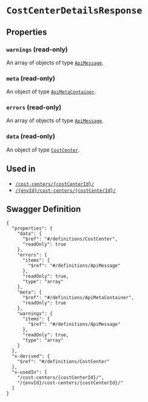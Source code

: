 # `CostCenterDetailsResponse` #







## Properties ##

### `warnings` (read-only) ###




An array of 
objects of type [`ApiMessage`](./../definitions/ApiMessage.mkd).


### `meta` (read-only) ###




An object of type [`ApiMetaContainer`](./../definitions/ApiMetaContainer.mkd).



### `errors` (read-only) ###




An array of 
objects of type [`ApiMessage`](./../definitions/ApiMessage.mkd).


### `data` (read-only) ###




An object of type [`CostCenter`](./../definitions/CostCenter.mkd).





## Used in ##

  + [`/cost-centers/{costCenterId}/`](./../rest/api/v1beta0/account/cost-centers/{costCenterId}/)
  + [`/{envId}/cost-centers/{costCenterId}/`](./../rest/api/v1beta0/user/{envId}/cost-centers/{costCenterId}/)

## Swagger Definition ##

    {
      "properties": {
        "data": {
          "$ref": "#/definitions/CostCenter", 
          "readOnly": true
        }, 
        "errors": {
          "items": {
            "$ref": "#/definitions/ApiMessage"
          }, 
          "readOnly": true, 
          "type": "array"
        }, 
        "meta": {
          "$ref": "#/definitions/ApiMetaContainer", 
          "readOnly": true
        }, 
        "warnings": {
          "items": {
            "$ref": "#/definitions/ApiMessage"
          }, 
          "readOnly": true, 
          "type": "array"
        }
      }, 
      "x-derived": {
        "$ref": "#/definitions/CostCenter"
      }, 
      "x-usedIn": [
        "/cost-centers/{costCenterId}/", 
        "/{envId}/cost-centers/{costCenterId}/"
      ]
    }
